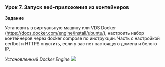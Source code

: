 ### Урок 7. Запуск веб-приложения из контейнеров

**Задание**

Установить в виртуальную машину или VDS Docker (https://docs.docker.com/engine/install/ubuntu/), настроить набор контейнеров через docker compose по инструкции.
Часть с настройкой certbot и HTTPS опустить, если у вас нет настоящего домена и белого IP.

*Установленный Docker Engine*
<image src="hw7.1.png">

